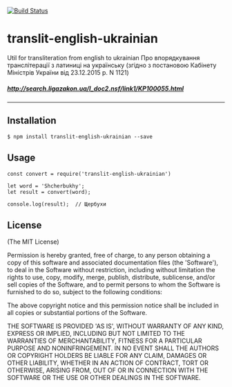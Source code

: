 [![Build Status](https://travis-ci.org/MarkovSergii/translit-english-ukrainian.svg?branch=master)](https://travis-ci.org/MarkovSergii/translit-english-ukrainian)

# translit-english-ukrainian
Util for transliteration from english to ukrainian
Про впорядкування транслітерації з латиницi на українську
(згідно з постановою Кабінету Міністрів України від 23.12.2015 р. N 1121)
##### http://search.ligazakon.ua/l_doc2.nsf/link1/KP100055.html

---
## Installation
```
$ npm install translit-english-ukrainian --save
```
## Usage
```
const convert = require('translit-english-ukrainian')

let word = 'Shcherbukhy';
let result = convert(word); 

console.log(result);  // Щербухи
```

## License

(The MIT License)

Permission is hereby granted, free of charge, to any person obtaining a copy of this software and associated documentation files (the 'Software'), to deal in the Software without restriction, including without limitation the rights to use, copy, modify, merge, publish, distribute, sublicense, and/or sell copies of the Software, and to permit persons to whom the Software is furnished to do so, subject to the following conditions:

The above copyright notice and this permission notice shall be included in all copies or substantial portions of the Software.

THE SOFTWARE IS PROVIDED 'AS IS', WITHOUT WARRANTY OF ANY KIND, EXPRESS OR IMPLIED, INCLUDING BUT NOT LIMITED TO THE WARRANTIES OF MERCHANTABILITY, FITNESS FOR A PARTICULAR PURPOSE AND NONINFRINGEMENT. IN NO EVENT SHALL THE AUTHORS OR COPYRIGHT HOLDERS BE LIABLE FOR ANY CLAIM, DAMAGES OR OTHER LIABILITY, WHETHER IN AN ACTION OF CONTRACT, TORT OR OTHERWISE, ARISING FROM, OUT OF OR IN CONNECTION WITH THE SOFTWARE OR THE USE OR OTHER DEALINGS IN THE SOFTWARE.